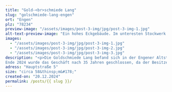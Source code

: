 ```yaml
---
title: "Gold-<br>schmiede Lang"
slug: "golschmiede-lang-engen"
ort: "Engen"
plz: "78234"
preview-image: "/assets/images/post-3-img/jpg/post-3-img-1.jpg"
alt-text-preview-image: "Ein hohes Eckgebäude. Im unteresten Stockwerk befindet sich ein Laden. Die Ecke ist wie abgeschnitten und dort befindet sihc der Eingang mit Stufen zum leerstehenden Geschäft."
images: 
  - "/assets/images/post-3-img/jpg/post-3-img-1.jpg"
  - "/assets/images/post-3-img/jpg/post-3-img-2.jpg"
  - "/assets/images/post-3-img/jpg/post-3-img-3.jpg"
description: "<p>Die Goldschmiede Lang befand sich in der Engener Altstadt. Hier konnte man neben Schmuck und Uhren auch Skulpturen erwerben. In Glasvitrinen wurden bekannte Marken, als auch die hauseigene Kollektion von Herr Lang, präsentiert.
Ende 2024 wurde das Geschäft nach 35 Jahren geschlossen, da der Besitzer, Herr Lang, in Rente ging. Es ist noch unklar, was damit passieren wird. Der Laden hat zwei Eingänge und zwei Schaufenster zur Straße hin.</p>"
adress: "Hauptstraße 5"
size: "circa 58&thinsp;m&#178;"
created-on: "20.12.2024"
permalink: /posts/{{ slug }}/
---
```

